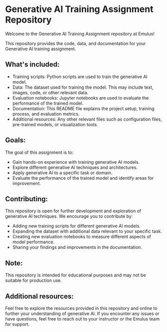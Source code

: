 # Generative AI Training Assignment Repository
Welcome to the Generative AI Training Assignment repository at Emulus!

This repository provides the code, data, and documentation for your Generative AI training assignment.

## What's included:

- Training scripts: Python scripts are used to train the generative AI model.
- Data: The dataset used for training the model. This may include text, images, code, or other relevant data.
- Evaluation notebooks: Jupyter notebooks are used to evaluate the performance of the trained model.
- Documentation: This README file explains the project setup, training process, and evaluation metrics.
- Additional resources: Any other relevant files such as configuration files, pre-trained models, or visualization tools.

## Goals:

The goal of this assignment is to:

- Gain hands-on experience with training generative AI models.
- Explore different generative AI techniques and architectures.
- Apply generative AI to a specific task or domain.
- Evaluate the performance of the trained model and identify areas for improvement.

## Contributing:

This repository is open for further development and exploration of generative AI techniques. We encourage you to contribute by:

- Adding new training scripts for different generative AI models.
- Expanding the dataset with additional data relevant to your specific task.
- Creating new evaluation notebooks to measure different aspects of model performance.
- Sharing your findings and improvements in the documentation.
  
## Note:

This repository is intended for educational purposes and may not be suitable for production use.

## Additional resources:

Feel free to explore the resources provided in this repository and online to further your understanding of generative AI.
If you encounter any issues or have questions, feel free to reach out to your instructor or the Emulus team for support.
